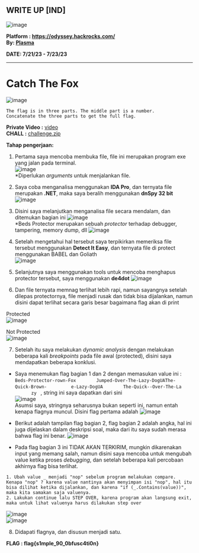 ## WRITE UP [IND]  

![image](https://github.com/PlasmaRing/CTF-WRITE-UP/assets/92077284/dc3dc7e4-0fe0-43ec-9c71-d7eaac627fd7)  

**Platform : https://odyssey.hackrocks.com/**  
**By: [Plasma](https://github.com/PlasmaRing)**   

**DATE: 7/21/23 - 7/23/23**  

---
# Catch The Fox  
![image](https://github.com/PlasmaRing/CTF-WRITE-UP/assets/92077284/531d23e9-3728-490e-be09-c73722d779ac)

```
The flag is in three parts. The middle part is a number.
Concatenate the three parts to get the full flag.
```

**Private Video :** [video](https://github.com/PlasmaRing/CTF-WRITE-UP/blob/9802d776064bf7847f9e447bd60675eb2eb1cac5/The%20Odyssey%20CTF%202023/catch_the_fox_CTF_odyssey.zip)  
**CHALL :** [challenge.zip](https://github.com/PlasmaRing/CTF-WRITE-UP/blob/e60271746dc6ac4a27cd3695a72e4879811bdb11/The%20Odyssey%20CTF%202023/challenge.zip)  

**Tahap pengerjaan:**  
1. Pertama saya mencoba membuka file, file ini merupakan program exe yang jalan pada terminal.  
![image](https://github.com/PlasmaRing/CTF-WRITE-UP/assets/92077284/f65ea367-4531-4ac6-b96e-7a0ab9484cd7)  
*Diperlukan _arguments_ untuk menjalankan file.  
2. Saya coba menganalisa menggunakan **IDA Pro**, dan ternyata file merupakan **.NET**, maka saya beralih menggunakan **dnSpy 32 bit**
![image](https://github.com/PlasmaRing/CTF-WRITE-UP/assets/92077284/c27ff1d3-03b0-47aa-8358-a97d005c381f)  

3. Disini saya melanjutkan menganalisa file secara mendalam, dan ditemukan bagian ini
![image](https://github.com/PlasmaRing/CTF-WRITE-UP/assets/92077284/f492554d-2d01-4204-bef7-12c1c03a8d3a)  
*Beds Protector merupakan sebuah _protector_ terhadap debugger, tampering, memory dump, dll
![image](https://github.com/PlasmaRing/CTF-WRITE-UP/assets/92077284/366ddb13-f095-45c5-9d88-14eb6164b068)  

4. Setelah mengetahui hal tersebut saya terpikirkan memeriksa file tersebut menggunakan **Detect It Easy**, dan ternyata file di protect menggunakan BABEL dan Goliath  
![image](https://github.com/PlasmaRing/CTF-WRITE-UP/assets/92077284/1ff50159-bd3e-4dee-9dd0-3cd297ccbe55)  

5. Selanjutnya saya menggunakan tools untuk mencoba menghapus protector tersebut, saya menggunakan **de4dot**
![image](https://github.com/PlasmaRing/CTF-WRITE-UP/assets/92077284/8f0c30a8-dcb6-40ec-be6f-28a36b9ed770)  

6. Dan file ternyata memnag terlihat lebih rapi, namun sayangnya setelah dilepas protectornya, file menjadi rusak dan tidak bisa dijalankan, namun disini dapat terlihat secara garis besar bagaimana flag akan di print

  Protected  
  ![image](https://github.com/PlasmaRing/CTF-WRITE-UP/assets/92077284/83fb70ba-955b-47a0-a5bd-ce51b7bd2c46)  

  Not Protected  
  ![image](https://github.com/PlasmaRing/CTF-WRITE-UP/assets/92077284/b0ffb415-28b8-4a66-8cda-521e0ab14dd3)  
  

7. Setelah itu saya melakukan _dynamic analysis_ dengan melakukan beberapa kali _breakpoints_ pada file awal (protected), disini saya mendapatkan beberapa konklusi.
* Saya menemukan flag bagian 1 dan 2 dengan memasukan value ini : `Beds-Protector-rown-FoxᅠᅠᅠᅠᅠJumped-Over-The-Lazy-DogUAThe-ᅠᅠᅠᅠQuick-Brown-ᅠᅠᅠᅠᅠᅠe-Lazy-DogUAᅠᅠᅠᅠᅠThe-Quick--Over-The-Laᅠᅠᅠᅠzyᅠ`, string ini saya dapatkan dari sini  
![image](https://github.com/PlasmaRing/CTF-WRITE-UP/assets/92077284/90be7976-f7b0-4e6b-95cb-d4e9ef5292e1)  
Asumsi saya, stringnya seharusnya bukan seperti ini, namun entah kenapa flagnya muncul. Disini flag pertama adalah 
![image](https://github.com/PlasmaRing/CTF-WRITE-UP/assets/92077284/732867dd-7f8e-4090-87f7-ecf2767b7726)  

* Berikut adalah tampilan flag bagian 2, flag bagian 2 adalah angka, hal ini juga dijelaskan dalam deskripsi soal, maka dari itu saya sudah merasa bahwa flag ini benar.
![image](https://github.com/PlasmaRing/CTF-WRITE-UP/assets/92077284/9d7335b4-d60a-4895-af3a-99f4f251d614)  


* Pada flag bagian 3 ini TIDAK AKAN TERKIRIM, mungkin dikarenakan input yang memang salah, namun disini saya mencoba untuk mengubah value ketika proses _debugging_, dan setelah beberapa kali percobaan akhirnya flag bisa terlihat.
```
1. Ubah value _ menjadi "nop" sebelum program melakukan compare. Kenapa "nop" ? karena value nantinya akan menyimpan isi "nop", hal itu bisa dilihat ketika dijalankan, dan karena "if (_.Contains(value))", maka kita samakan saja valuenya.
2. Lakukan continue lalu STEP OVER, karena program akan langsung exit, maka untuk lihat valuenya harus dilakukan step over
```

![image](https://github.com/PlasmaRing/CTF-WRITE-UP/assets/92077284/b95663da-6082-415a-96ab-5d0fb1b28559)  
![image](https://github.com/PlasmaRing/CTF-WRITE-UP/assets/92077284/5f208897-daf9-46b7-bf6d-fc9bb578261d)  

8. Didapati flagnya, dan disusun menjadi satu.

**FLAG : flag{s1mple_90_0bfusc4ti0n}**
